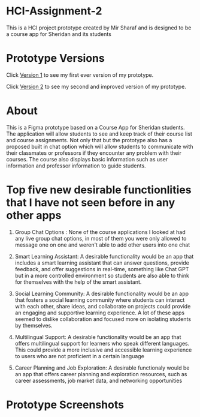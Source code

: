 # HCI-Assignment-2

This is a HCI project prototype created by Mir Sharaf and is designed to be a course app for Sheridan and its students

# Prototype Versions

Click [Version 1](https://www.figma.com/file/pJ6xMYoYC5UEc8oDKEPGnr/Course-App?t=ou0R13FNr7V2FfXJ-6) to see my first ever version of my prototype.

Click [Version 2](https://www.figma.com/file/VSly2R8pJhfr4i5MUK260i/Assignment-2?t=ou0R13FNr7V2FfXJ-6) to see my second and improved version of my prototype.

# About 

This is a Figma prototype based on a Course App for Sheridan students. The application will allow students to see and keep track of their course list and course assignments. Not only that but the prototype also has a proposed built in chat option which will allow students to communicate with their classmates or professors if they encounter any problem with their courses. The course also displays basic information such as user information and professor information to guide students.

# Top five new desirable functionlities that I have not seen before in any other apps

1. Group Chat Options : None of the course applications I looked at had any live group chat options, in most of them you were only allowed to message one on one and weren't able to add other users into one chat

2. Smart Learning Assistant: A desirable functionality would be an  app that includes a smart learning assistant that can answer questions, provide feedback, and offer suggestions in real-time, something like Chat GPT but in a more controlled environment so students are also able to think for themselves with the help of the smart assistant. 

3. Social Learning Community: A desirable functionality would be an app that fosters a social learning community where students can interact with each other, share ideas, and collaborate on projects could provide an engaging and supportive learning experience. A lot of these apps seemed to dislike collaboration and focused more on isolating students by themselves. 

4. Multilingual Support: A desirable functionality would be an app that offers multilingual support for learners who speak different languages. This could provide a more inclusive and accessible learning experience to users who are not proficient in a certain language

5. Career Planning and Job Exploration: A desirable functionaly would be an app that offers career planning and exploration resources, such as career assessments, job market data, and networking opportunities

# Prototype Screenshots
